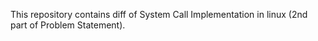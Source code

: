 This repository contains diff of System Call Implementation in linux (2nd part of Problem Statement).